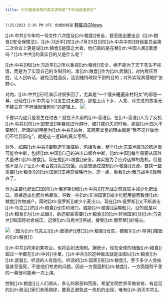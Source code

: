 ```yaml
---
title: 中共粮食政策的真实逻辑是“不听话就饿死你”
---
```

`7/25/2023 5:36 PM UTC 文斌的频道` [轉載自GNews](https://gnews.org/articles/1487079)

[[zh:中共]]今年的一号文件六次提及[[zh:粮食]]安全，甚至提出要出台《[[zh:粮食]]安全保障法》，[[zh:习近平]]在[[zh:7月20日]]的[[zh:中共中央]]财经委员会第二次会议上更是说[[zh:粮食]]是国之大者，他们真的是在替[[zh:中国人民]]着想吗？[[zh:中共]]的真实目的又是什么呢？

[[zh:中共]]和[[zh:习近平]]之所以重视[[zh:粮食]]安全，绝不是为了天下苍生不挨饿，而是为了实现自己的专制目的，拿[[zh:粮食]]作为[[zh:武器]]，对内欺压百姓，让人民听话，避免百姓造反，达到维持政权不倒的目的；对外实现其侵略扩张野心。

对内，[[zh:中共]]已经演示过很多回了，尤其是“一个馒头睡遍全村妇女”的邪恶一幕，已经在[[zh:中共治下]]发生过无数次，那些上山下乡、入党、评先进的故事无不建立在“不听话就饿死你”的逻辑上。
![](https://ipfs.gnews.org/ipfs/QmVChBeMTTkk26bUuLmgY8dAsJQQqEh9mm8TfBg8vj43Hf?filename=屏幕截图_2023-07-25_105824.jpg)


不要以为这只是发生在过去！就在不久前的[[zh:香港]]，在[[zh:香港]]人为了反抗[[zh:中共]]的[[zh:国安法]]等暴政进行游行、被打被消失的时候，那些[[zh:四大不要脸]]，所谓的的明星为[[zh:中共]]站台，其冠冕堂皇的理由就是“我不这样做他们不给我饭吃”，就是这一逻辑的真实写照。

对外，如果[[zh:中共]]要制造军事威胁，包括攻台，整个[[zh:东亚地区]]的航运很可能会中断，包括[[zh:中国]]自己的进出口都会中断，[[zh:中国]]每年需要从国外大量进口[[zh:粮食]]。现在提[[zh:粮食]]安全，其实是为了应对这样的危机，但是他不是为了让[[zh:老百姓]]免受饥饿，而是想通过控制[[zh:粮食]]资源，要挟一些需要[[zh:粮食]]的[[zh:国家]]支持其侵略行为，这一点，看看[[zh:俄乌战争]]就明白了。

作为主要化肥出口国的[[zh:俄罗斯]]和[[zh:中共]]在开战之前就联手减少化肥出口，直接造成化肥价格暴涨，导致一些[[zh:非洲国家]]减少化肥用量而致使[[zh:粮食]]作物减产，同时[[zh:俄罗斯]]减少小麦出口，现在[[zh:俄罗斯]]又不断袭击[[zh:乌克兰]]的[[zh:粮食]]仓库和港口，威胁[[zh:粮食]]运输船只，目的就是以[[zh:粮食]]为[[zh:武器]]，胁迫那些需要[[zh:粮食]]的[[zh:非洲国家]]对[[zh:乌克兰]]和国际社会施压，迫使[[zh:乌克兰]]停战，接受[[zh:俄罗斯]]的侵占。

![](https://ipfs.gnews.org/ipfs/QmcdN5uY4hkizM447TDqY858ABST2G6zyaAEuvzp5Bwsoz?filename=23-7-25.jpeg)
（图为[[zh:乌克兰]][[zh:敖德萨]]港口[[zh:粮食]]仓库，被俄军[[zh:导弹]]摧毁的[[zh:粮食]]）

[[zh:中共]]将来如果攻台，也将会如法炮制。据统计，现在全球的储备[[zh:粮食]]超过一半都在[[zh:中共]]手里，[[zh:中共]]的这种做法就是企图以[[zh:粮食]]为[[zh:武器]]，听话的人有饭吃，听话的[[zh:国家]]有[[zh:粮食]]，至于多少人会挨饿甚至饿死，不是他们考虑的问题，因此一方面囤积[[zh:粮食]]，一方面饿殍千里的一幕很可能再一次上演。

控制[[zh:粮食]]让人们顺从，多么的邪恶和荒唐，希望文明世界早做安排，有远见的[[zh:政治]]家们未雨绸缪，要真正避免这一危机的出现，唯有[[zh:消灭中共]]。
